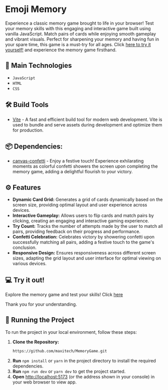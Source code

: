 # Emoji Memory
Experience a classic memory game brought to life in your browser! Test your memory skills with this engaging and interactive game built using vanilla JavaScript. Match pairs of cards while enjoying smooth gameplay and vibrant visuals. Perfect for sharpening your memory and having fun in your spare time, this game is a must-try for all ages. 
Click [here to try it yourself!](https://memoryproto.netlify.app/) and experience the memory game firsthand.


## 🚀 Main Technologies
* `JavaScript`
* `HTML`
* `CSS`

## 🛠️ Build Tools
* [Vite](https://vitejs.dev/) - A fast and efficient build tool for modern web development. Vite is used to bundle and serve assets during development and optimize them for production.

## 📦 Dependencies:
* [canvas-confetti](https://www.npmjs.com/package/canvas-confetti) - Enjoy a festive touch! Experience exhilarating moments as colorful confetti showers the screen upon completing the memory game, adding a delightful flourish to your victory. 

## :gear: Features 
- **Dynamic Card Grid:** Generates a grid of cards dynamically based on the screen size, providing optimal layout and user experience across devices.
- **Interactive Gameplay:** Allows users to flip cards and match pairs by clicking, creating an engaging and interactive gaming experience.
- **Try Count:** Tracks the number of attempts made by the user to match all pairs, providing feedback on their progress and performance.
- **Confetti Celebration:** Celebrates victory by showering confetti upon successfully matching all pairs, adding a festive touch to the game's conclusion.
- **Responsive Design:** Ensures responsiveness across different screen sizes, adapting the grid layout and user interface for optimal viewing on various devices.

## :computer: Try it out!
  Explore the memory game and test your skills! Click [here](https://memoryproto.netlify.app/)

Thank you for your understanding.

## :vertical_traffic_light: Running the Project
To run the project in your local environment, follow these steps: 
1. **Clone the Repository:**
   ```bash
   https://github.com/maxitech/MemoryGame.git
2. **Run** `npm install` or `yarn` in the project directory to install the required dependencies.
3. **Run** `npm run dev` or `yarn dev` to get the project started.
4. **Open** [http://localhost:5173](http://localhost:5173) (or the address shown in your console) in your web browser to view app.
